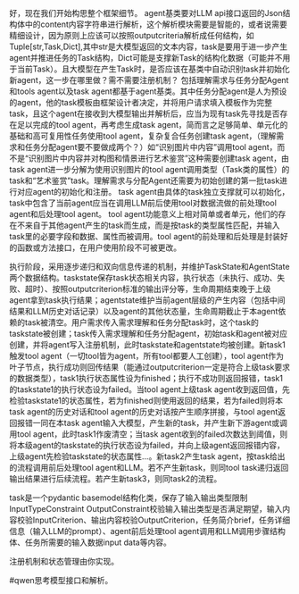好，现在我们开始构思整个框架细节。
agent基类要对LLM api接口返回的Json结构体中的content内容字符串进行解析，这个解析模块需要是智能的，或者说需要精细设计，因为原则上应该可以按照outputcriteria解析成任何结构，如Tuple[str,Task,Dict],其中str是大模型返回的文本内容，task是要用于进一步产生agent并推进任务的Task结构，Dict可能是支撑新Task的结构化数据（可能并不用于当前Task）。且大模型在产生Task时，是否应该在基类中自动识别task并初始化新agent，这一步在哪里做？需不需要注册机制？
包括理解需求与任务分配Agent和tools agent以及task agent都基于agent基类。其中任务分配agent是人为预设的agent，他的task模板由框架设计者决定，并将用户请求填入模板作为完整task，且这个agent在接收到大模型输出并解析后，应当为现有task先寻找是否存在足以完成的tool agent，再考虑生成task agent，简而言之足够简单、单元化的基础和高可复用性任务使用tool agent，复杂复合任务创建task agent，（理解需求和任务分配agent要不要做成两个？）如“识别图片中内容”调用tool agent，而不是“识别图片中内容并对构图和情景进行艺术鉴赏”这种需要创建task agent，由task agent进一步分解为使用识别图片的tool agent调用类型（Task类的属性）的task和“艺术鉴赏”task。理解需求与分配Agent还需要为初始创建的第一批task进行对应agent的初始化和注册。
task agent由具体的task独立支撑就可以初始化，task中包含了当前agent应当在调用LLM前后使用tool对数据流做的前处理tool agent和后处理tool agent。
tool agent功能意义上相对简单或者单元，他们的存在不来自于其他agent产生的task而生成，而是按task的类型属性匹配，并输入task里的必要字段和数据、属性而被调用。tool agent的前处理和后处理是封装好的函数或方法接口，在用户使用阶段不可被更改。

执行阶段，采用逐步递归和双向信息传递的机制，并维护TaskState和AgentState两个数据结构。taskstate保存task状态相关内容，执行状态（未执行、成功、失败、超时）、按照outputcriterion标准的输出评分等，生命周期结束晚于上级agent拿到task执行结果；agentstate维护当前agent层级的产生内容（包括中间结果和LLM历史对话记录）以及agent的其他状态量，生命周期截止于本agent依赖的task被清空。用户需求传入需求理解和任务分配task时，这个task的taskstate被创建；task传入需求理解和任务分配agent，初始task和agent被对应创建，并将agent写入注册机制，此时taskstate和agentstate均被创建。新task1触发tool agent（一切tool皆为agent，所有tool都要人工创建），tool agent作为叶子节点，执行成功则回传结果（能通过outputcriterion一定是符合上级task要求的数据类型），task1执行状态属性设为finished；执行不成功则返回报错，task1的taskstate1的执行状态设为failed。当tool agent上级task agent收到返回值，先检验taskstate1的状态属性，若为finished则使用返回的结果，若为failed则将本task agent的历史对话和tool agent的历史对话按产生顺序拼接，与tool agent返回报错一同在本task agent输入大模型，产生新的task，并产生新下游agent或调用tool agent，此时task1作废清空；当task agent收到的failed次数达到阈值，则将本级agent的taskstate的执行状态设为failed，并向上级agent返回报错内容，上级agent先检验taskstate的状态属性...。新task2产生task agent，按task给出的流程调用前后处理tool agent和LLM。若不产生新task，则同tool task递归返回输出结果进行后续流程。若产生新task3，则同task2的流程。

task是一个pydantic basemodel结构化类，保存了输入输出类型限制InputTypeConstraint OutputConstraint校验输入输出类型是否满足期望，输入内容校验InputCriterion、输出内容校验OutputCriterion，任务简介brief，任务详细信息（输入LLM的prompt）、agent前后处理tool agent调用和LLM调用步骤结构体、任务所需要的输入数据input data等内容。

注册机制和状态管理由你实现。

#qwen思考模型接口和解析。